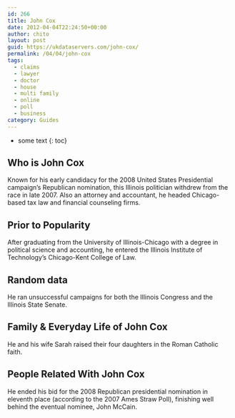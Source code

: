 ```yaml
---
id: 266
title: John Cox
date: 2012-04-04T22:24:50+00:00
author: chito
layout: post
guid: https://ukdataservers.com/john-cox/
permalink: /04/04/john-cox
tags:
  - claims
  - lawyer
  - doctor
  - house
  - multi family
  - online
  - poll
  - business
category: Guides
---
```


* some text
{: toc}


## Who is  John Cox
                  
                  
                  
Known for his early candidacy for the 2008 United States Presidential campaign&#8217;s Republican nomination, this Illinois politician withdrew from the race in late 2007. Also an attorney and accountant, he headed Chicago-based tax law and financial counseling firms.
                  
                
                
                
## Prior to Popularity 
                  
                  
                  
After graduating from the University of Illinois-Chicago with a degree in political science and accounting, he entered the Illinois Institute of Technology&#8217;s Chicago-Kent College of Law.
                  
                
                
                
## Random data 
                  
                  
                  
He ran unsuccessful campaigns for both the Illinois Congress and the Illinois State Senate.
                  
                
                
                
## Family & Everyday Life of John Cox
                  
                  
                  
He and his wife Sarah raised their four daughters in the Roman Catholic faith.
                  
                
                
                
## People Related With  John Cox
                  
                  
                  
He ended his bid for the 2008 Republican presidential nomination in eleventh place (according to the 2007 Ames Straw Poll), finishing well behind the eventual nominee, John McCain.
                  
                
              
            
          
          
          
    
    
  
